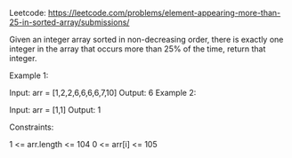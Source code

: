 Leetcode: https://leetcode.com/problems/element-appearing-more-than-25-in-sorted-array/submissions/

Given an integer array sorted in non-decreasing order, there is exactly one integer in the array that occurs more than 25% of the time, return that integer.

 

Example 1:

Input: arr = [1,2,2,6,6,6,6,7,10]
Output: 6
Example 2:

Input: arr = [1,1]
Output: 1
 

Constraints:

1 <= arr.length <= 104
0 <= arr[i] <= 105